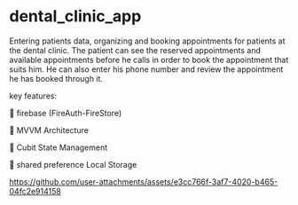 # dental_clinic_app

Entering patients data, organizing and booking appointments for patients at the dental clinic. The patient can see the reserved appointments and available appointments before he calls in order to book the appointment that suits him. He can also enter his phone number and review the appointment he has booked through it.

 key features:
 
🔶 firebase (FireAuth-FireStore)

🔶 MVVM Architecture

🔶 Cubit State Management

🔶 shared preference Local Storage 

https://github.com/user-attachments/assets/e3cc766f-3af7-4020-b465-04fc2e914158


